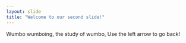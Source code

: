 ```yaml
---
layout: slide
title: "Welcome to our second slide!"
---
```

Wumbo wumboing, the study of wumbo,
Use the left arrow to go back!
